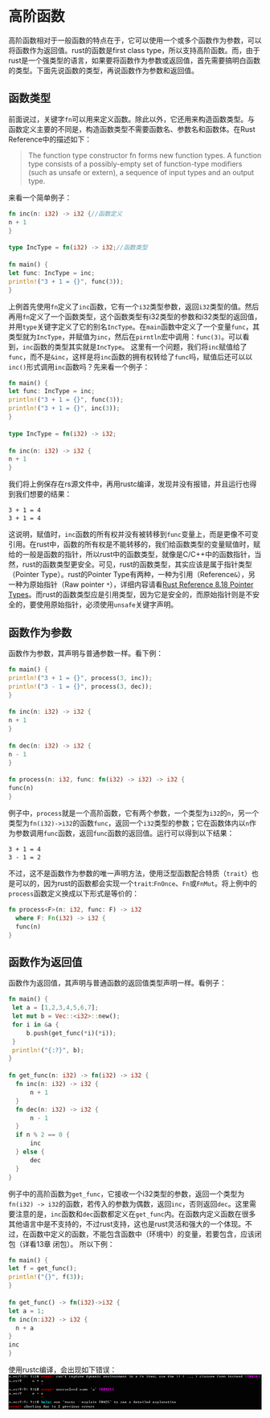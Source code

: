 # 高阶函数
  高阶函数相对于一般函数的特点在于，它可以使用一个或多个函数作为参数，可以将函数作为返回值。rust的函数是first class type，所以支持高阶函数。而，由于rust是一个强类型的语言，如果要将函数作为参数或返回值，首先需要搞明白函数的类型。下面先说函数的类型，再说函数作为参数和返回值。

## 函数类型
  前面说过，关键字`fn`可以用来定义函数。除此以外，它还用来构造函数类型。与函数定义主要的不同是，构造函数类型不需要函数名、参数名和函数体。在Rust Reference中的描述如下：
  > The function type constructor fn forms new function types. A function type consists of a possibly-empty set of function-type modifiers (such as unsafe or extern), a sequence of input types and an output type.

  来看一个简单例子：
  ```rust
fn inc(n: i32) -> i32 {//函数定义
  n + 1
}

type IncType = fn(i32) -> i32;//函数类型

fn main() {
  let func: IncType = inc;
  println!("3 + 1 = {}", func(3));
}
  ```
  上例首先使用`fn`定义了`inc`函数，它有一个`i32`类型参数，返回`i32`类型的值。然后再用`fn`定义了一个函数类型，这个函数类型有i32类型的参数和i32类型的返回值，并用`type`关键字定义了它的别名`IncType`。在`main`函数中定义了一个变量`func`，其类型就为`IncType`，并赋值为`inc`，然后在`pirntln`宏中调用：`func(3)`。可以看到，`inc`函数的类型其实就是`IncType`。
  这里有一个问题，我们将`inc`赋值给了`func`，而不是`&inc`，这样是将`inc`函数的拥有权转给了`func`吗，赋值后还可以以`inc()`形式调用`inc`函数吗？先来看一个例子：
  ```rust
fn main() {
  let func: IncType = inc;
  println!("3 + 1 = {}", func(3));
  println!("3 + 1 = {}", inc(3));
}

type IncType = fn(i32) -> i32;

fn inc(n: i32) -> i32 {
  n + 1
}
  ```
  我们将上例保存在rs源文件中，再用rustc编译，发现并没有报错，并且运行也得到我们想要的结果：
  ```
3 + 1 = 4
3 + 1 = 4
  ```
  这说明，赋值时，`inc`函数的所有权并没有被转移到`func`变量上，而是更像不可变引用。在rust中，函数的所有权是不能转移的，我们给函数类型的变量赋值时，赋给的一般是函数的指针，所以rust中的函数类型，就像是C/C++中的函数指针，当然，rust的函数类型更安全。可见，rust的函数类型，其实应该是属于指针类型（Pointer Type）。rust的Pointer Type有两种，一种为引用（Reference`&`），另一种为原始指针（Raw pointer `*`），详细内容请看[Rust Reference 8.18 Pointer Types](http://doc.rust-lang.org/reference.html#pointer-types)。而rust的函数类型应是引用类型，因为它是安全的，而原始指针则是不安全的，要使用原始指针，必须使用`unsafe`关键字声明。

## 函数作为参数
  函数作为参数，其声明与普通参数一样。看下例：
  ```rust
fn main() {
  println!("3 + 1 = {}", process(3, inc));
  println!("3 - 1 = {}", process(3, dec));
}

fn inc(n: i32) -> i32 {
  n + 1
}

fn dec(n: i32) -> i32 {
  n - 1
}

fn process(n: i32, func: fn(i32) -> i32) -> i32 {
  func(n)
}
  ```
  例子中，`process`就是一个高阶函数，它有两个参数，一个类型为`i32`的`n`，另一个类型为`fn(i32)->i32`的函数`func`，返回一个`i32`类型的参数；它在函数体内以`n`作为参数调用`func`函数，返回`func`函数的返回值。运行可以得到以下结果：
  ```
3 + 1 = 4
3 - 1 = 2
  ```
  不过，这不是函数作为参数的唯一声明方法，使用泛型函数配合特质（`trait`）也是可以的，因为rust的函数都会实现一个`trait`:`FnOnce`、`Fn`或`FnMut`。将上例中的`process`函数定义换成以下形式是等价的：
  ```rust
fn process<F>(n: i32, func: F) -> i32
    where F: Fn(i32) -> i32 {
    func(n)
}
  ```

## 函数作为返回值
  函数作为返回值，其声明与普通函数的返回值类型声明一样。看例子：
  ```rust
fn main() {
   let a = [1,2,3,4,5,6,7];
   let mut b = Vec::<i32>::new();
   for i in &a {
       b.push(get_func(*i)(*i));
   }
   println!("{:?}", b);
}

fn get_func(n: i32) -> fn(i32) -> i32 {
    fn inc(n: i32) -> i32 {
        n + 1
    }
    fn dec(n: i32) -> i32 {
        n - 1
    }
    if n % 2 == 0 {
        inc
    } else {
        dec
    }
}
  ```
  例子中的高阶函数为`get_func`，它接收一个i32类型的参数，返回一个类型为`fn(i32) -> i32`的函数，若传入的参数为偶数，返回`inc`，否则返回`dec`。这里需要注意的是，`inc`函数和`dec`函数都定义在`get_func`内。在函数内定义函数在很多其他语言中是不支持的，不过rust支持，这也是rust灵活和强大的一个体现。不过，在函数中定义的函数，不能包含函数中（环境中）的变量，若要包含，应该闭包（详看13章 闭包）。
  所以下例：
  ```rust
fn main() {
  let f = get_func();
  println!("{}", f(3));
}

fn get_func() -> fn(i32)->i32 {
  let a = 1;
  fn inc(n:i32) -> i32 {
    n + a
  }
  inc
}
  ```
  使用rustc编译，会出现如下错误：![error](../image/high-order-function.png)
